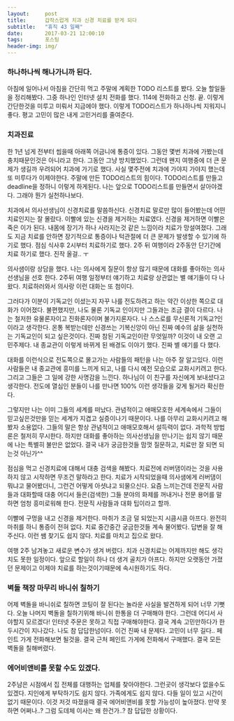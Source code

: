 ```yaml
---          
layout:	    post          
title: 	    갑작스럽게 치과 신경 치료를 받게 되다
subtitle:   "휴직 43 일째"          
date:       2017-03-21 12:00:10   
tags:       포스팅          
header-img: img/
---          
```



### 하나하나씩 해나가니까 된다.
아침에 일어나서 아침을 간단히 먹고 주말에 계획한 TODO 리스트를 봤다. 오늘 할일들을 정리해봤다. 그중 하나인 인터넷 설치 전화를 했다. 114에 전화하고 신청. 끝. 이렇게 간단한것을 미루고 미뤄서 지금에야 했다. 이렇게 TODO리스트가 하나하나씩 지워지니 좋다. 평고 고민이 많은 내게 고민거리를 줄여준다.

### 치과진료
한 1년 넘게 전부터 씹을때 아래쪽 어금니에 통증이 있다. 그동안 몇번 치과에 가봤는데 충치때문인것은 아니라고 한다. 그동안 그냥 방치했었다. 그런데 왠지 여행중에 더 큰 문제가 생길까 우려되어 치과에 가기로 했다. 사실 몇주전에 치과에 가야지 가야지 했는데 또 미루다가 이제야한다. 주말에 만든 TODO리스트의 힘이다. TODO리스트를 만들고 deadline을 정하니 이렇게 하게된다. 나는 앞으로 TODO리스트를 만들면서 살아야겠다. 그래야 뭔가 실천하나보다.

치과에서 의사선생님이 신경치료를 말씀하신다. 신경치료 말로만 많이 들어봤는데 어떤 치료인지는 잘 몰랐다. 이빨에 있는 신경을 제거하는 치료였다. 신경을 제거하면 이빨은 죽은 이가 된다. 내몸에 장기가 하나 사라지는것 같은 느낌이라 치료가 망설여졌다. 그래도 지금 치료를 안하면 장기적으로 통증이나 턱관절에 더 큰 문제가 발생할 수 있기에 하기로 했다. 점심 식사후 2시부터 치료하기로 했다. 2주 뒤 여행이라 2주동안 단기간에 치료 하기로 했다. 진작 올걸.. ㅜ

의사샘이랑 상담을 했다. 나는 의사에게 질문이 항상 많기 때문에 대화를 좋아하는 의사선생님을 선호 한다. 2주뒤 여행 일정부터 얘기하고 치료랑 상관없는 별 얘기들이 다 나왔다. 치료하러와서 의사랑 이런 대화는 또 첨이다.

그러다가 이분이 기독교인 이셨는지 자꾸 나를 전도하려고 하는 약간 이상한 쪽으로 대화가 이어졌다. 불편했지만,  나도 물론 기독교 인이지만 그들과는 조금 결이 다르다. 나는 철저한 유물론자이고 진화론자이며 불가지론자다. 나 스스로를 무신론적 기독교?인이라고 생각한다. 온통 복받는데만 신경쓰는 기복신앙이 아닌 진짜 예수의 삶을 실천하는 기독교인이 되고 싶은것이다. 진짜 참된 기독교인이란 무엇일까? 이것이 내 오랜 고민주제다. 내 종교관이 이렇게 바뀌게 된 배경도 이야기 했다. 진짜 별 얘기를 다 했다.

대화를 이런식으로 전도쪽으로 몰고가는 사람들의 패턴을 나는 아주 잘 알고있다. 이런 사람들은 내 종교관에 흥미를 느끼게 되고, 나를 다시 예전 모습으로 교화시키려고 한다. 그리고 그들은 그 일에 강한 사명감을 느낀다. 하나님이 이 친구를 자신에게 보내셨다고 생각한다. 전도에 열심인 분들이 나를 만나면 100% 이런 생각들을 갖게 될거라 확신한다.

그렇지만 나는 이미 그들의 세계를 떠났다. 관념적이고 애매모호한 세계속에서 그들이 믿고싶은것만을 믿는 세계가 지겹고 실증이나기 때문이다. 나를 아무리 교화시키려고 해봤자 소용없다. 그들의 말은 항상 관념적이고 애매모호해서 설득력이 없다. 과학적 방법론은 철저히 무시한다. 하지만 대화를 좋아하는 의사선생님을 만나기는 쉽지 않기 때문에 나는 특별히 불만은 없었다. 결국 내가 궁금한것들 맘껏 질문하고, 치료만 잘 되면 되는것 아닌가^^

점심을 먹고 신경치료에 대해서 대충 검색을 해봤다. 치료전에 러버댐이라는 것을 사용하지 않고 시작하면 무조건 말하라고 한다. 치료가 시작되었을때 의사샘에게 러버댐이 뭐냐고 물어봤더니, 그런건 어떻게 아셧냐고 되물으신다. 요즘 느끼는건데 전문직 사람들과 대화할때 대충 어디서 들은(검색한) 그들 분야의 화제를 꺼내거나 전문 용어를 말하면 엄청 흥미로워해 한다. 전문직 사람들과 대화 팁이라고 할까.

이빨에 구멍을 내고 신경을 제거한다. 마취가 조금 덜 되었는지 시큼시큼 아프다. 완전히 마취를 하니 통증이 전혀 없다. 치료 중간중간 궁금한것들 계속 물어봤다. 답변을 잘 해주신다. 이런 쌤 찾기도 쉽지 않다. 치료를 마치고 집으로 왔다.

여행 2주 남겨놓고 새로운 변수가 생겨 버렸다. 치과 신경치료는 어제까지만 해도 생각치도 못한 일정이다. 앞으로 할일이 하나 더 생겨 골치가 아프다. 하지만 오랫동안 가졌던 문제이고 이제야 치료를 하는것이기때문에 속시원하기도 하다.


### 벽돌 책장 마무리 바니쉬 칠하기
어제 벽돌을 바니쉬로 칠하면 코팅이 잘 된다는 놀라운 사실을 발견하게 되어 너무 기뻣다. 오늘 나머지 벽돌을 칠하기위해 바니쉬 한통을 더 구매해야 한다. 그런데 어디서 사야할지 모르겠다! 인터넷 주문은 못하고 직접 구매해야한다. 결국 계속 고민만하다가 한두시간이 지나갔다. 나도 참 답답한넘이다. 이건 진짜 내 문제다. 고민이 너무 길다.. 페인트 가게 전화해보면 될것을. 결국 근처 페인트 가게에 전화해서 구매했다. 결국 모든 벽돌을 칠해버렸다.


### 에어비앤비를 못할 수도 있겠다.
2주남은 시점에서 집 전체를 대행하는 업체를 찾아야한다. 그런곳이 생각보다 없을수도 있겠다. 지인에게 부탁하기도 쉽지 않다. 가족에게도 쉽지 않다. 다들 일이 있고 시간이 없기 때문이다. 이것 저것 따졌을때 결국 에어비앤비를 못할 가능성이 높아졌다. 만약 못하면 어쩌나..? 그럼 도데체 이사는 왜 한건가..? 참 답답한 상황이다. 
